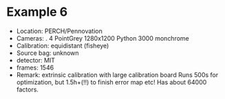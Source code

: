 # Example 6

- Location: PERCH/Pennovation
- Cameras:
   . 4 PointGrey 1280x1200 Python 3000 monchrome
- Calibration: equidistant (fisheye)
- Source bag: unknown
- detector: MIT
- frames: 1546
- Remark: extrinsic calibration with large calibration board
  Runs 500s for optimization, but 1.5h+(!!) to finish error map etc!
  Has about 64000 factors.


